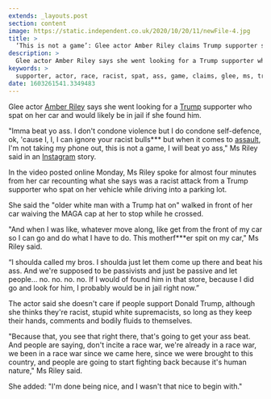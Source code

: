 ```yaml
--- 
extends: _layouts.post 
section: content 
image: https://static.independent.co.uk/2020/10/20/11/newFile-4.jpg 
title: > 
  ‘This is not a game’: Glee actor Amber Riley claims Trump supporter spat on car 
description: > 
  Glee actor Amber Riley says she went looking for a Trump supporter who spat on her car and would likely be in jail if she found him."Imma beat yo ass.This motherf***er spit on my car," Ms Riley said."Because that, you see that right there, that's going to get your ass beat.And people are saying, don't incite a race war, we're already in a race war, we been in a race war since we came here, since we were brought to this country, and people are going to start fighting back because it's human nature," Ms Riley said. 
keywords: > 
  supporter, actor, race, racist, spat, ass, game, claims, glee, ms, trump, war, amber, riley, yo, car, beat 
date: 1603261541.3349483 
--- 
```

<div><p class="sc-pHJJA iocNwz above-article-prompt-donations"></p><p>Glee actor <a href="/topic/amber-riley">Amber Riley</a> says she went looking for a <a href="/topic/trump">Trump</a> supporter who spat on her car and would likely be in jail if she found him.
</p><p>"Imma beat yo ass. I don't condone violence but I do condone self-defence, ok, 'cause I, I, I can ignore your racist bulls*** but when it comes to <a href="/topic/assault">assault</a>, I'm not taking my phone out, this is not a game, I will beat yo ass," Ms Riley said in an <a href="/topic/instagram">Instagram</a> story.</p><p class="sc-oTaAA eBoKzo"></p><p></p><p id="article-im-prompt"></p><p>In the video posted online Monday, Ms Riley spoke for almost four minutes from her car recounting what she says was a racist attack from a Trump supporter who spat on her vehicle while driving into a parking lot.
</p><p>She said the "older white man with a Trump hat on" walked in front of her car waiving the MAGA cap at her to stop while he crossed.
</p><p></p><p>"And when I was like, whatever move along, like get from the front of my car so I can go and do what I have to do. This motherf***er spit on my car," Ms Riley said.</p><p></p><p>&#8220;I shoulda called my bros. I shoulda just let them come up there and beat his ass. And we're supposed to be passivists and just be passive and let people&#8230; no. no. no. no. If I would of found him in that store, because I did go and look for him, I probably would be in jail right now.&#8221;</p><p>The actor said she doesn't care if people support Donald Trump, although she thinks they're racist, stupid white supremacists, so long as they keep their hands, comments and bodily fluids to themselves.
</p><p id="taboola-carousel-thumbnails"></p><p>"Because that, you see that right there, that's going to get your ass beat. And people are saying, don't incite a race war, we're already in a race war, we been in a race war since we came here, since we were brought to this country, and people are going to start fighting back because it's human nature," Ms Riley said.
</p><p>She added: "I'm done being nice, and I wasn't that nice to begin with."</p><p class="sc-ptCms fzKffT"></p></div>